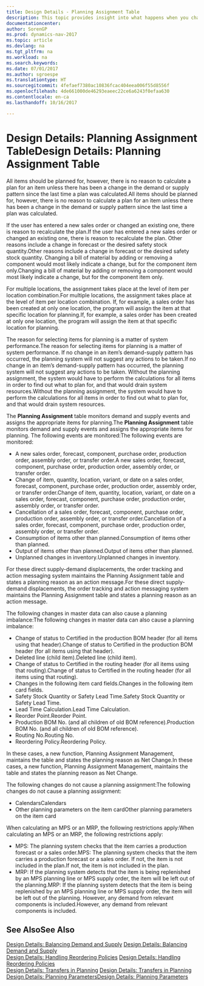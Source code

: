 ```yaml
---
title: Design Details - Planning Assignment Table
description: This topic provides insight into what happens when you change how you plan for an item.
documentationcenter: 
author: SorenGP
ms.prod: dynamics-nav-2017
ms.topic: article
ms.devlang: na
ms.tgt_pltfrm: na
ms.workload: na
ms.search.keywords: 
ms.date: 07/01/2017
ms.author: sgroespe
ms.translationtype: HT
ms.sourcegitcommit: 4fefaef7380ac10836fcac404eea006f55d8556f
ms.openlocfilehash: 4de661000de46293eaeec22ce6a6243f0efaa630
ms.contentlocale: en-ca
ms.lasthandoff: 10/16/2017

---
```

# <a name="design-details-planning-assignment-table"></a><span data-ttu-id="65ecf-103">Design Details: Planning Assignment Table</span><span class="sxs-lookup"><span data-stu-id="65ecf-103">Design Details: Planning Assignment Table</span></span>
<span data-ttu-id="65ecf-104">All items should be planned for, however, there is no reason to calculate a plan for an item unless there has been a change in the demand or supply pattern since the last time a plan was calculated.</span><span class="sxs-lookup"><span data-stu-id="65ecf-104">All items should be planned for, however, there is no reason to calculate a plan for an item unless there has been a change in the demand or supply pattern since the last time a plan was calculated.</span></span>  
  
<span data-ttu-id="65ecf-105">If the user has entered a new sales order or changed an existing one, there is reason to recalculate the plan.</span><span class="sxs-lookup"><span data-stu-id="65ecf-105">If the user has entered a new sales order or changed an existing one, there is reason to recalculate the plan.</span></span> <span data-ttu-id="65ecf-106">Other reasons include a change in forecast or the desired safety stock quantity.</span><span class="sxs-lookup"><span data-stu-id="65ecf-106">Other reasons include a change in forecast or the desired safety stock quantity.</span></span> <span data-ttu-id="65ecf-107">Changing a bill of material by adding or removing a component would most likely indicate a change, but for the component item only.</span><span class="sxs-lookup"><span data-stu-id="65ecf-107">Changing a bill of material by adding or removing a component would most likely indicate a change, but for the component item only.</span></span>  
  
<span data-ttu-id="65ecf-108">For multiple locations, the assignment takes place at the level of item per location combination.</span><span class="sxs-lookup"><span data-stu-id="65ecf-108">For multiple locations, the assignment takes place at the level of item per location combination.</span></span> <span data-ttu-id="65ecf-109">If, for example, a sales order has been created at only one location, the program will assign the item at that specific location for planning.</span><span class="sxs-lookup"><span data-stu-id="65ecf-109">If, for example, a sales order has been created at only one location, the program will assign the item at that specific location for planning.</span></span>  
  
<span data-ttu-id="65ecf-110">The reason for selecting items for planning is a matter of system performance.</span><span class="sxs-lookup"><span data-stu-id="65ecf-110">The reason for selecting items for planning is a matter of system performance.</span></span> <span data-ttu-id="65ecf-111">If no change in an item’s demand-supply pattern has occurred, the planning system will not suggest any actions to be taken.</span><span class="sxs-lookup"><span data-stu-id="65ecf-111">If no change in an item’s demand-supply pattern has occurred, the planning system will not suggest any actions to be taken.</span></span> <span data-ttu-id="65ecf-112">Without the planning assignment, the system would have to perform the calculations for all items in order to find out what to plan for, and that would drain system resources.</span><span class="sxs-lookup"><span data-stu-id="65ecf-112">Without the planning assignment, the system would have to perform the calculations for all items in order to find out what to plan for, and that would drain system resources.</span></span>  
  
<span data-ttu-id="65ecf-113">The **Planning Assignment** table monitors demand and supply events and assigns the appropriate items for planning.</span><span class="sxs-lookup"><span data-stu-id="65ecf-113">The **Planning Assignment** table monitors demand and supply events and assigns the appropriate items for planning.</span></span> <span data-ttu-id="65ecf-114">The following events are monitored:</span><span class="sxs-lookup"><span data-stu-id="65ecf-114">The following events are monitored:</span></span>  
  
* <span data-ttu-id="65ecf-115">A new sales order, forecast, component, purchase order, production order, assembly order, or transfer order.</span><span class="sxs-lookup"><span data-stu-id="65ecf-115">A new sales order, forecast, component, purchase order, production order, assembly order, or transfer order.</span></span>  
* <span data-ttu-id="65ecf-116">Change of item, quantity, location, variant, or date on a sales order, forecast, component, purchase order, production order, assembly order, or transfer order.</span><span class="sxs-lookup"><span data-stu-id="65ecf-116">Change of item, quantity, location, variant, or date on a sales order, forecast, component, purchase order, production order, assembly order, or transfer order.</span></span>  
* <span data-ttu-id="65ecf-117">Cancellation of a sales order, forecast, component, purchase order, production order, assembly order, or transfer order.</span><span class="sxs-lookup"><span data-stu-id="65ecf-117">Cancellation of a sales order, forecast, component, purchase order, production order, assembly order, or transfer order.</span></span>  
* <span data-ttu-id="65ecf-118">Consumption of items other than planned.</span><span class="sxs-lookup"><span data-stu-id="65ecf-118">Consumption of items other than planned.</span></span>  
* <span data-ttu-id="65ecf-119">Output of items other than planned.</span><span class="sxs-lookup"><span data-stu-id="65ecf-119">Output of items other than planned.</span></span>  
* <span data-ttu-id="65ecf-120">Unplanned changes in inventory.</span><span class="sxs-lookup"><span data-stu-id="65ecf-120">Unplanned changes in inventory.</span></span>  
  
<span data-ttu-id="65ecf-121">For these direct supply-demand displacements, the order tracking and action messaging system maintains the Planning Assignment table and states a planning reason as an action message.</span><span class="sxs-lookup"><span data-stu-id="65ecf-121">For these direct supply-demand displacements, the order tracking and action messaging system maintains the Planning Assignment table and states a planning reason as an action message.</span></span>  
  
<span data-ttu-id="65ecf-122">The following changes in master data can also cause a planning imbalance:</span><span class="sxs-lookup"><span data-stu-id="65ecf-122">The following changes in master data can also cause a planning imbalance:</span></span>  
  
* <span data-ttu-id="65ecf-123">Change of status to Certified in the production BOM header (for all items using that header).</span><span class="sxs-lookup"><span data-stu-id="65ecf-123">Change of status to Certified in the production BOM header (for all items using that header).</span></span>  
* <span data-ttu-id="65ecf-124">Deleted line (child item).</span><span class="sxs-lookup"><span data-stu-id="65ecf-124">Deleted line (child item).</span></span>  
* <span data-ttu-id="65ecf-125">Change of status to Certified in the routing header (for all items using that routing).</span><span class="sxs-lookup"><span data-stu-id="65ecf-125">Change of status to Certified in the routing header (for all items using that routing).</span></span>  
* <span data-ttu-id="65ecf-126">Changes in the following item card fields.</span><span class="sxs-lookup"><span data-stu-id="65ecf-126">Changes in the following item card fields.</span></span>  
* <span data-ttu-id="65ecf-127">Safety Stock Quantity or Safety Lead Time.</span><span class="sxs-lookup"><span data-stu-id="65ecf-127">Safety Stock Quantity or Safety Lead Time.</span></span>  
* <span data-ttu-id="65ecf-128">Lead Time Calculation.</span><span class="sxs-lookup"><span data-stu-id="65ecf-128">Lead Time Calculation.</span></span>  
* <span data-ttu-id="65ecf-129">Reorder Point.</span><span class="sxs-lookup"><span data-stu-id="65ecf-129">Reorder Point.</span></span>  
* <span data-ttu-id="65ecf-130">Production BOM No. (and all children of old BOM reference).</span><span class="sxs-lookup"><span data-stu-id="65ecf-130">Production BOM No. (and all children of old BOM reference).</span></span>  
* <span data-ttu-id="65ecf-131">Routing No.</span><span class="sxs-lookup"><span data-stu-id="65ecf-131">Routing No.</span></span>  
* <span data-ttu-id="65ecf-132">Reordering Policy.</span><span class="sxs-lookup"><span data-stu-id="65ecf-132">Reordering Policy.</span></span>  
  
<span data-ttu-id="65ecf-133">In these cases, a new function, Planning Assignment Management, maintains the table and states the planning reason as Net Change.</span><span class="sxs-lookup"><span data-stu-id="65ecf-133">In these cases, a new function, Planning Assignment Management, maintains the table and states the planning reason as Net Change.</span></span>  
  
<span data-ttu-id="65ecf-134">The following changes do not cause a planning assignment:</span><span class="sxs-lookup"><span data-stu-id="65ecf-134">The following changes do not cause a planning assignment:</span></span>  
  
* <span data-ttu-id="65ecf-135">Calendars</span><span class="sxs-lookup"><span data-stu-id="65ecf-135">Calendars</span></span>  
* <span data-ttu-id="65ecf-136">Other planning parameters on the item card</span><span class="sxs-lookup"><span data-stu-id="65ecf-136">Other planning parameters on the item card</span></span>  
  
<span data-ttu-id="65ecf-137">When calculating an MPS or an MRP, the following restrictions apply:</span><span class="sxs-lookup"><span data-stu-id="65ecf-137">When calculating an MPS or an MRP, the following restrictions apply:</span></span>  
  
* <span data-ttu-id="65ecf-138">MPS: The planning system checks that the item carries a production forecast or a sales order.</span><span class="sxs-lookup"><span data-stu-id="65ecf-138">MPS: The planning system checks that the item carries a production forecast or a sales order.</span></span> <span data-ttu-id="65ecf-139">If not, the item is not included in the plan.</span><span class="sxs-lookup"><span data-stu-id="65ecf-139">If not, the item is not included in the plan.</span></span>  
* <span data-ttu-id="65ecf-140">MRP: If the planning system detects that the item is being replenished by an MPS planning line or MPS supply order, the item will be left out of the planning.</span><span class="sxs-lookup"><span data-stu-id="65ecf-140">MRP: If the planning system detects that the item is being replenished by an MPS planning line or MPS supply order, the item will be left out of the planning.</span></span> <span data-ttu-id="65ecf-141">However, any demand from relevant components is included.</span><span class="sxs-lookup"><span data-stu-id="65ecf-141">However, any demand from relevant components is included.</span></span>  
  
## <a name="see-also"></a><span data-ttu-id="65ecf-142">See Also</span><span class="sxs-lookup"><span data-stu-id="65ecf-142">See Also</span></span>  
<span data-ttu-id="65ecf-143">[Design Details: Balancing Demand and Supply](design-details-balancing-demand-and-supply.md) </span><span class="sxs-lookup"><span data-stu-id="65ecf-143">[Design Details: Balancing Demand and Supply](design-details-balancing-demand-and-supply.md) </span></span>  
<span data-ttu-id="65ecf-144">[Design Details: Handling Reordering Policies](design-details-handling-reordering-policies.md) </span><span class="sxs-lookup"><span data-stu-id="65ecf-144">[Design Details: Handling Reordering Policies](design-details-handling-reordering-policies.md) </span></span>  
<span data-ttu-id="65ecf-145">[Design Details: Transfers in Planning](design-details-transfers-in-planning.md) </span><span class="sxs-lookup"><span data-stu-id="65ecf-145">[Design Details: Transfers in Planning](design-details-transfers-in-planning.md) </span></span>  
[<span data-ttu-id="65ecf-146">Design Details: Planning Parameters</span><span class="sxs-lookup"><span data-stu-id="65ecf-146">Design Details: Planning Parameters</span></span>](design-details-planning-parameters.md)  

